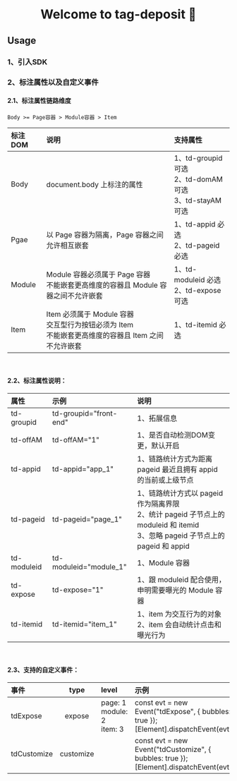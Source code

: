 <h1 align="center">Welcome to tag-deposit 👋</h1>

## Usage

### 1、引入SDK

### 2、标注属性以及自定义事件
#### 2.1、标注属性链路维度
```
Body >= Page容器 > Module容器 > Item
```

|  标注DOM   | 说明  | 支持属性 |
|  :----  | :----  | :---- |
| Body  | document.body 上标注的属性 | 1、td-groupid 可选<br>2、td-domAM 可选<br>3、td-stayAM 可选 |
| Pgae  | 以 Page 容器为隔离，Page 容器之间允许相互嵌套 | 1、td-appid 必选<br>2、td-pageid 必选 |
| Module| Module 容器必须属于 Page 容器<br>不能嵌套更高维度的容器且 Module 容器之间不允许嵌套 | 1、td-moduleid 必选 <br>2、td-expose 可选 |
| Item  | Item 必须属于 Module 容器<br>交互型行为按钮必须为 Item<br>不能嵌套更高维度的容器且 Item 之间不允许嵌套 | 1、td-itemid 必选 |
<br>

#### 2.2、标注属性说明：
|  属性   | 示例  | 说明 |
|  :----  | :----  | :---- |
| td-groupid  | td-groupid="front-end" | 1、拓展信息|
| td-offAM | td-offAM="1" | 1、是否自动检测DOM变更，默认开启 |
| td-appid | td-appid="app_1" | 1、链路统计方式为距离 pageid 最近且拥有 appid 的当前或上级节点 |
| td-pageid | td-pageid="page_1" | 1、链路统计方式以 pageid 作为隔离界限<br>2、统计 pageid 子节点上的 moduleid 和 itemid<br>3、忽略 pageid 子节点上的 pageid 和 appid |
| td-moduleid | td-moduleid="module_1" | 1、Module 容器 |
| td-expose | td-expose="1" | 1、跟 moduleid 配合使用，申明需要曝光的 Module 容器 |
| td-itemid | td-itemid="item_1" | 1、item 为交互行为的对象<br>2、item 会自动统计点击和曝光行为 |
<br>

#### 2.3、支持的自定义事件：
|  事件   | type |level  | 示例 |
|  :----  | :----: | :----  | :---- |
| tdExpose  | expose | page: 1<br>module: 2<br>item: 3 | const evt = new Event("tdExpose", { bubbles: true });<br>[Element].dispatchEvent(evt); |
| tdCustomize | customize | | const evt = new Event("tdCustomize", { bubbles: true });<br>[Element].dispatchEvent(evt); |
